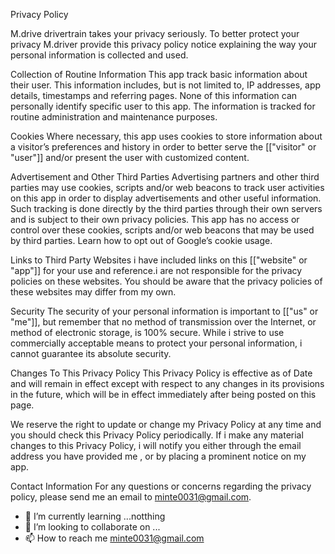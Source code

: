

<!---
ethiosoft123/ethiosoft123 is a ✨ special ✨ repository because its `README.md` (this file) appears on your GitHub profile.
You can click the Preview link to take a look at your changes.
--->
Privacy Policy




M.drive drivertrain takes your privacy seriously. To better protect your privacy M.driver provide this privacy policy notice explaining the way your personal information is collected and used.

Collection of Routine Information
This app track basic information about their user. This information includes, but is not limited to, IP addresses, app details, timestamps and referring pages. None of this information can personally identify specific user to this app. The information is tracked for routine administration and maintenance purposes.

Cookies
Where necessary, this app  uses cookies to store information about a visitor’s preferences and history in order to better serve the [["visitor" or "user"]] and/or present the user with customized content.

Advertisement and Other Third Parties
Advertising partners and other third parties may use cookies, scripts and/or web beacons to track user activities on this app in order to display advertisements and other useful information. Such tracking is done directly by the third parties through their own servers and is subject to their own privacy policies. This app  has no access or control over these cookies, scripts and/or web beacons that may be used by third parties. Learn how to opt out of Google’s cookie usage.

Links to Third Party Websites
i have included links on this [["website" or "app"]] for your use and reference.i are not responsible for the privacy policies on these websites. You should be aware that the privacy policies of these websites may differ from my  own.

Security
The security of your personal information is important to [["us" or "me"]], but remember that no method of transmission over the Internet, or method of electronic storage, is 100% secure. While i strive to use commercially acceptable means to protect your personal information, i cannot guarantee its absolute security.

Changes To This Privacy Policy
This Privacy Policy is effective as of Date and will remain in effect except with respect to any changes in its provisions in the future, which will be in effect immediately after being posted on this page.

We reserve the right to update or change my Privacy Policy at any time and you should check this Privacy Policy periodically. If i make any material changes to this Privacy Policy, i will notify you either through the email address you have provided me , or by placing a prominent notice on my  app.

Contact Information
For any questions or concerns regarding the privacy policy, please send me  an email to minte0031@gmail.com.


- 🌱 I’m currently learning ...notthing
- 💞️ I’m looking to collaborate on ...
- 📫 How to reach me minte0031@gmail.com
